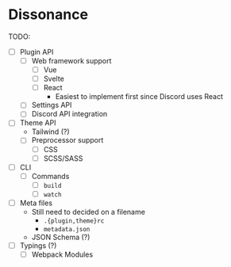 # Dissonance

TODO:

- [ ] Plugin API
  - [ ] Web framework support
    - [ ] Vue
    - [ ] Svelte
    - [ ] React
      - Easiest to implement first since Discord uses React
  - [ ] Settings API
  - [ ] Discord API integration
- [ ] Theme API
  - Tailwind (?)
  - [ ] Preprocessor support
    - [ ] CSS
    - [ ] SCSS/SASS
- [ ] CLI
  - [ ] Commands
    - [ ] `build`
    - [ ] `watch`
- [ ] Meta files
  - Still need to decided on a filename
    - `.{plugin,theme}rc`
    - `metadata.json`
  - JSON Schema (?)
- [ ] Typings (?)
  - [ ] Webpack Modules
